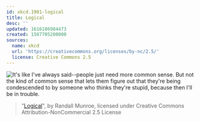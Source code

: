 ```yaml
---
id: xkcd.1901-logical
title: Logical
desc: ''
updated: 1616186984473
created: 1507705200000
sources:
  name: xkcd
  url: 'https://creativecommons.org/licenses/by-nc/2.5/'
  license: Creative Commons 2.5
---
```

![It's like I've always said--people just need more common sense. But not the kind of common sense that lets them figure out that they're being condescended to by someone who thinks they're stupid, because then I'll be in trouble.](https://imgs.xkcd.com/comics/logical.png)
> "[Logical](https://xkcd.com/1901/)", by Randall Munroe, licensed under Creative Commons Attribution-NonCommercial 2.5 License
